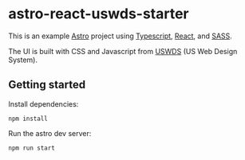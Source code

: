 # astro-react-uswds-starter

This is an example [Astro](https://astro.build) project using [Typescript](https://www.typescriptlang.org/), [React](https://reactjs.org), and [SASS](https://sass-lang.com/).

The UI is built with CSS and Javascript from [USWDS](https://github.com/uswds/uswds) (US Web Design System).

## Getting started

Install dependencies:

```shell
npm install
```

Run the astro dev server:

```shell
npm run start
```
